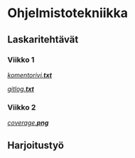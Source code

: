 # Ohjelmistotekniikka

## Laskaritehtävät

### Viikko 1

[*komentorivi.__txt__*](https://github.com/RedFoxFinn/ot-harjoitustyo/blob/main/laskarit/viikko1/komentorivi.txt)

[*gitlog.__txt__*](https://github.com/RedFoxFinn/ot-harjoitustyo/blob/main/laskarit/viikko1/gitlog.txt)

### Viikko 2

[*coverage.__png__*](https://github.com/RedFoxFinn/ot-harjoitustyo/blob/main/laskarit/viikko2/coverage.png)

## Harjoitustyö



